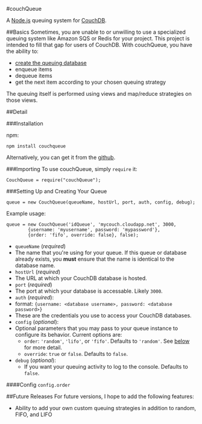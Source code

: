#couchQueue

A [Node.js][1] queuing system for [CouchDB][2].

##Basics
Sometimes, you are unable to or unwilling to use a specialized queuing system like Amazon SQS or Redis for your project.  This project is intended to fill that gap for users of CouchDB.  With couchQueue, you have the ability to:

 - [create the queuing database](#create)
 - enqueue items
 - dequeue items
 - get the next item according to your chosen queuing strategy

The queuing itself is performed using views and map/reduce strategies on those views.

##Detail

###Installation

npm:

    npm install couchqueue

Alternatively, you can get it from the [github][3].

###Importing
To use couchQueue, simply `require` it:

    CouchQueue = require("couchQueue");

<a name="create"></a>
###Setting Up and Creating Your Queue

    queue = new CouchQueue(queueName, hostUrl, port, auth, config, debug);

Example usage:

    queue = new CouchQueue('idQueue', 'mycouch.cloudapp.net', 3000, 
            {username: 'myusername', password: 'mypassword'}, 
            {order: 'fifo', override: false}, false);

 - `queueName` (*required*)
  - The name that you're using for your queue.  If this queue or database already exists, you __must__ ensure that the name is identical to the database name.
 - `hostUrl` (*required*)
  - The URL at which your CouchDB database is hosted.
 - `port` (*required*)
  - The port at which your database is accessable.  Likely `3000`.
 - `auth` (*required*):
  - format: ```{username: <database username>, password: <database password>}```
  - These are the credentials you use to access your CouchDB databases.
 - `config` (*optional*):
  - Optional parameters that you may pass to your queue instance to configure its behavior.  Current options are:
     -  `order`: `'random'`, `'lifo'`, or `'fifo'`.  Defaults to `'random'`.  See [below](#config) for more detail.
     -  `override`: `true` or `false`.  Defaults to `false`.
 - `debug` (*optional*):
   - If you want your queuing activity to log to the console.  Defaults to `false`.

<a name="config"></a>
####Config
`config.order`


##Future Releases
For future versions, I hope to add the following features:

- Ability to add your own custom queuing strategies in addition to random, FIFO, and LIFO

[1]: http://nodejs.org/
[2]: http://couchdb.apache.org/
[3]: https://github.com/jdotjdot/couchQueue
